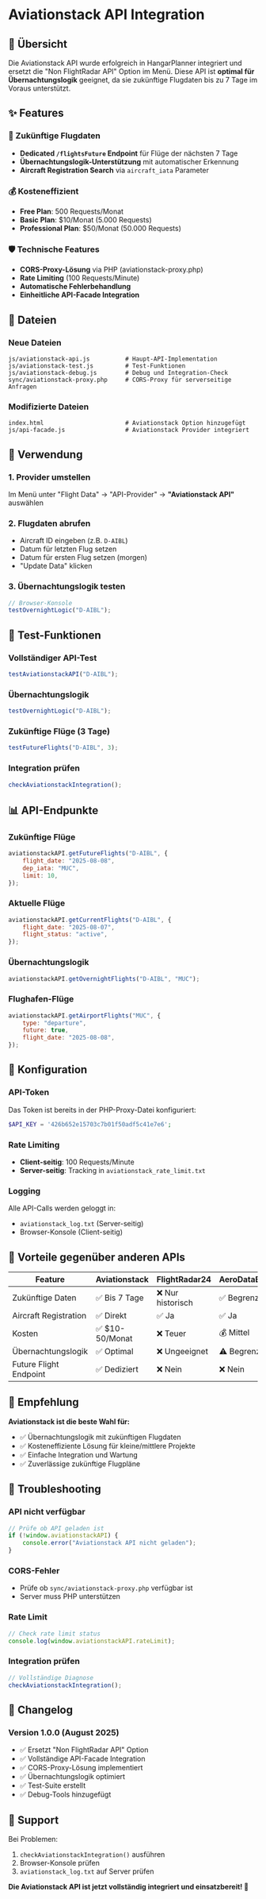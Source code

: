 # Aviationstack API Integration

## 🎯 Übersicht

Die Aviationstack API wurde erfolgreich in HangarPlanner integriert und ersetzt die "Non FlightRadar API" Option im Menü. Diese API ist **optimal für Übernachtungslogik** geeignet, da sie zukünftige Flugdaten bis zu 7 Tage im Voraus unterstützt.

## ✨ Features

### 🔮 Zukünftige Flugdaten

- **Dedicated `/flightsFuture` Endpoint** für Flüge der nächsten 7 Tage
- **Übernachtungslogik-Unterstützung** mit automatischer Erkennung
- **Aircraft Registration Search** via `aircraft_iata` Parameter

### 💰 Kosteneffizient

- **Free Plan**: 500 Requests/Monat
- **Basic Plan**: $10/Monat (5.000 Requests)
- **Professional Plan**: $50/Monat (50.000 Requests)

### 🛡️ Technische Features

- **CORS-Proxy-Lösung** via PHP (aviationstack-proxy.php)
- **Rate Limiting** (100 Requests/Minute)
- **Automatische Fehlerbehandlung**
- **Einheitliche API-Facade Integration**

## 📁 Dateien

### Neue Dateien

```
js/aviationstack-api.js          # Haupt-API-Implementation
js/aviationstack-test.js         # Test-Funktionen
js/aviationstack-debug.js        # Debug und Integration-Check
sync/aviationstack-proxy.php     # CORS-Proxy für serverseitige Anfragen
```

### Modifizierte Dateien

```
index.html                       # Aviationstack Option hinzugefügt
js/api-facade.js                 # Aviationstack Provider integriert
```

## 🚀 Verwendung

### 1. Provider umstellen

Im Menü unter "Flight Data" → "API-Provider" → **"Aviationstack API"** auswählen

### 2. Flugdaten abrufen

- Aircraft ID eingeben (z.B. `D-AIBL`)
- Datum für letzten Flug setzen
- Datum für ersten Flug setzen (morgen)
- "Update Data" klicken

### 3. Übernachtungslogik testen

```javascript
// Browser-Konsole
testOvernightLogic("D-AIBL");
```

## 🧪 Test-Funktionen

### Vollständiger API-Test

```javascript
testAviationstackAPI("D-AIBL");
```

### Übernachtungslogik

```javascript
testOvernightLogic("D-AIBL");
```

### Zukünftige Flüge (3 Tage)

```javascript
testFutureFlights("D-AIBL", 3);
```

### Integration prüfen

```javascript
checkAviationstackIntegration();
```

## 📊 API-Endpunkte

### Zukünftige Flüge

```javascript
aviationstackAPI.getFutureFlights("D-AIBL", {
	flight_date: "2025-08-08",
	dep_iata: "MUC",
	limit: 10,
});
```

### Aktuelle Flüge

```javascript
aviationstackAPI.getCurrentFlights("D-AIBL", {
	flight_date: "2025-08-07",
	flight_status: "active",
});
```

### Übernachtungslogik

```javascript
aviationstackAPI.getOvernightFlights("D-AIBL", "MUC");
```

### Flughafen-Flüge

```javascript
aviationstackAPI.getAirportFlights("MUC", {
	type: "departure",
	future: true,
	flight_date: "2025-08-08",
});
```

## 🔧 Konfiguration

### API-Token

Das Token ist bereits in der PHP-Proxy-Datei konfiguriert:

```php
$API_KEY = '426b652e15703c7b01f50adf5c41e7e6';
```

### Rate Limiting

- **Client-seitig**: 100 Requests/Minute
- **Server-seitig**: Tracking in `aviationstack_rate_limit.txt`

### Logging

Alle API-Calls werden geloggt in:

- `aviationstack_log.txt` (Server-seitig)
- Browser-Konsole (Client-seitig)

## 🌟 Vorteile gegenüber anderen APIs

| Feature                | Aviationstack   | FlightRadar24     | AeroDataBox |
| ---------------------- | --------------- | ----------------- | ----------- |
| Zukünftige Daten       | ✅ Bis 7 Tage   | ❌ Nur historisch | ✅ Begrenzt |
| Aircraft Registration  | ✅ Direkt       | ✅ Ja             | ✅ Ja       |
| Kosten                 | ✅ $10-50/Monat | ❌ Teuer          | 💰 Mittel   |
| Übernachtungslogik     | ✅ Optimal      | ❌ Ungeeignet     | ⚠️ Begrenzt |
| Future Flight Endpoint | ✅ Dediziert    | ❌ Nein           | ❌ Nein     |

## 🎯 Empfehlung

**Aviationstack ist die beste Wahl für:**

- ✅ Übernachtungslogik mit zukünftigen Flugdaten
- ✅ Kosteneffiziente Lösung für kleine/mittlere Projekte
- ✅ Einfache Integration und Wartung
- ✅ Zuverlässige zukünftige Flugpläne

## 🚨 Troubleshooting

### API nicht verfügbar

```javascript
// Prüfe ob API geladen ist
if (!window.aviationstackAPI) {
	console.error("Aviationstack API nicht geladen");
}
```

### CORS-Fehler

- Prüfe ob `sync/aviationstack-proxy.php` verfügbar ist
- Server muss PHP unterstützen

### Rate Limit

```javascript
// Check rate limit status
console.log(window.aviationstackAPI.rateLimit);
```

### Integration prüfen

```javascript
// Vollständige Diagnose
checkAviationstackIntegration();
```

## 📝 Changelog

### Version 1.0.0 (August 2025)

- ✅ Ersetzt "Non FlightRadar API" Option
- ✅ Vollständige API-Facade Integration
- ✅ CORS-Proxy-Lösung implementiert
- ✅ Übernachtungslogik optimiert
- ✅ Test-Suite erstellt
- ✅ Debug-Tools hinzugefügt

## 🤝 Support

Bei Problemen:

1. `checkAviationstackIntegration()` ausführen
2. Browser-Konsole prüfen
3. `aviationstack_log.txt` auf Server prüfen

**Die Aviationstack API ist jetzt vollständig integriert und einsatzbereit! 🎉**
